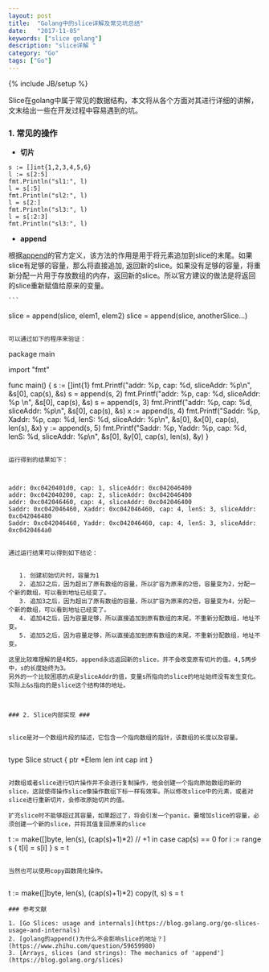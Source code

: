 ```yaml
---
layout: post
title:  "Golang中的slice详解及常见坑总结"
date:   "2017-11-05"
keywords: ["slice golang"]
description: "slice详解 "
category: "Go"
tags: ["Go"]
---
```

{% include JB/setup %}

Slice在golang中属于常见的数据结构，本文将从各个方面对其进行详细的讲解，文末给出一些在开发过程中容易遇到的坑。

### 1. 常见的操作 ###

- **切片**
 
```   
s := []int{1,2,3,4,5,6}
l := s[2:5]
fmt.Println("sl1:", l)
l = s[:5]
fmt.Println("sl2:", l)
l = s[2:]
fmt.Println("sl3:", l)
l = s[:2:3]
fmt.Println("sl3:", l)

```

- **append**


根据[append](https://golang.org/pkg/builtin/#append "append")的官方定义，该方法的作用是用于将元素追加到slice的末尾。如果slice有足够的容量，那么将直接追加, 返回新的slice。如果没有足够的容量，将重新分配一片用于存放数组的内存，返回新的slice。所以官方建议的做法是将返回的slice重新赋值给原来的变量。
    
    ```
slice = append(slice, elem1, elem2)
slice = append(slice, anotherSlice...)
```

可以通过如下的程序来验证：

```
package main

import "fmt"

func main() {
    s := []int{1}
    fmt.Printf("addr: %p, cap: %d, sliceAddr: %p\n", &s[0], cap(s), &s)
    s = append(s, 2)
    fmt.Printf("addr: %p, cap: %d, sliceAddr: %p \n", &s[0], cap(s), &s)
    s = append(s, 3)
    fmt.Printf("addr: %p, cap: %d, sliceAddr: %p\n", &s[0], cap(s), &s)
    x := append(s, 4)
    fmt.Printf("Saddr: %p, Xaddr: %p, cap: %d, lenS: %d, sliceAddr: %p\n", &s[0], &x[0], cap(s), len(s), &x)
    y := append(s, 5)
    fmt.Printf("Saddr: %p, Yaddr: %p, cap: %d, lenS: %d, sliceAddr: %p\n", &s[0], &y[0], cap(s), len(s), &y)
}

```
 
运行得到的结果如下：

 
```    
	addr: 0xc0420401d0, cap: 1, sliceAddr: 0xc042046400
	addr: 0xc042040200, cap: 2, sliceAddr: 0xc042046400 
	addr: 0xc042046460, cap: 4, sliceAddr: 0xc042046400
	Saddr: 0xc042046460, Xaddr: 0xc042046460, cap: 4, lenS: 3, sliceAddr: 0xc042046480
	Saddr: 0xc042046460, Yaddr: 0xc042046460, cap: 4, lenS: 3, sliceAddr: 0xc0420464a0
 
```

通过运行结果可以得到如下结论：
    
    
   1. 创建初始切片时，容量为1
   2. 追加2之后，因为超出了原有数组的容量，所以扩容为原来的2倍，容量变为2，分配一个新的数组，可以看到地址已经变了。
   3. 追加3之后，因为超出了原有数组的容量，所以扩容为原来的2倍，容量变为4，分配一个新的数组，可以看到地址已经变了。
   4. 追加4之后，因为容量足够，所以直接追加到原有数组的末尾，不重新分配数组，地址不变。
   5. 追加5之后，因为容量足够，所以直接追加到原有数组的末尾，不重新分配数组，地址不变。
   
这里比较难理解的是4和5，append永远返回新的slice，并不会改变原有切片的值。4,5两步中，s的长度始终为3。
另外的一个比较困惑的点是sliceAddr的值，变量s所指向的slice的地址始终没有发生变化。实际上&s指向的是slice这个结构体的地址。



### 2. Slice内部实现 ###

    
slice是对一个数组片段的描述，它包含一个指向数组的指针，该数组的长度以及容量。


```
type Slice struct {
    ptr *Elem
    len int
    cap int
}
```

对数组或者slice进行切片操作并不会进行复制操作，他会创建一个指向原始数组的新的slice，这就使得操作slice像操作数组下标一样有效率。所以修改slice中的元素，或者对slice进行重新切片，会修改原始切片的值。

扩充slice时不能够超过其容量，如果超过了，将会引发一个panic。要增加slice的容量，必须创建一个新的slice，并将其值复回原来的slice

```
t := make([]byte, len(s), (cap(s)+1)*2) // +1 in case cap(s) == 0
for i := range s {
    t[i] = s[i]
}
s = t
```

当然也可以使用copy函数简化操作。


```
t := make([]byte, len(s), (cap(s)+1)*2)
copy(t, s)
s = t
```
### 参考文献

1. [Go Slices: usage and internals](https://blog.golang.org/go-slices-usage-and-internals)
2. [golang的append()为什么不会影响slice的地址？](https://www.zhihu.com/question/59659980)
3. [Arrays, slices (and strings): The mechanics of 'append'](https://blog.golang.org/slices)